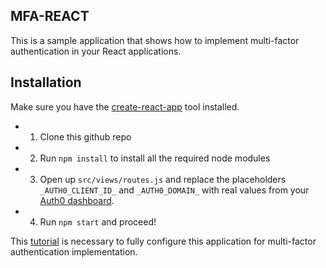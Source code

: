 ## MFA-REACT

This is a sample application that shows how to implement multi-factor authentication in your React applications.

## Installation

Make sure you have the [create-react-app](https://github.com/facebookincubator/create-react-app) tool installed.

* 1. Clone this github repo
* 2. Run `npm install` to install all the required node modules
* 3. Open up `src/views/routes.js` and replace the placeholders `_AUTH0_CLIENT_ID_` and `_AUTH0_DOMAIN_` with real values from your [Auth0 dashboard](https://manage.auth0.com/#/).
* 4. Run `npm start` and proceed!

This [tutorial](https://scotch.io/tutorials/multifactor-authentication-in-your-react-apps) is necessary to fully configure this application for multi-factor authentication implementation.

